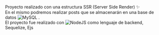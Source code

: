 Proyecto realizado con una estructura SSR (Server Side Render) ✨ <br>
En el mismo podremos realizar posts que se almacenarán en una base de datos ![MySQL](https://img.shields.io/badge/mysql-%2300f.svg?style=for-the-badge&logo=mysql&logoColor=white) .<br>
El proyecto fue realizado con ![NodeJS](https://img.shields.io/badge/node.js-6DA55F?style=for-the-badge&logo=node.js&logoColor=white) como lenguaje de backend, Sequelize, Ejs

